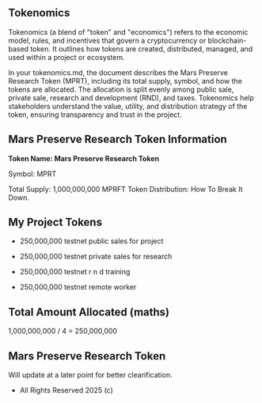 ## Tokenomics


Tokenomics (a blend of "token" and "economics") refers to the economic model, rules, and incentives that govern a cryptocurrency or blockchain-based token. It outlines how tokens are created, distributed, managed, and used within a project or ecosystem.

In your tokenomics.md, the document describes the Mars Preserve Research Token (MPRT), including its total supply, symbol, and how the tokens are allocated. The allocation is split evenly among public sale, private sale, research and development (RND), and taxes. Tokenomics help stakeholders understand the value, utility, and distribution strategy of the token, ensuring transparency and trust in the project.

## Mars Preserve Research Token Information

   <b> Token Name: Mars Preserve Research Token </b>

Symbol: MPRT

Total Supply: 1,000,000,000 MPRFT Token
Distribution: How To Break It Down.

## My Project Tokens

- 250,000,000 testnet public sales for project

- 250,000,000 testnet private sales for research 

- 250,000,000 testnet r n d training

- 250,000,000 testnet remote worker

## Total Amount Allocated (maths)

1,000,000,000 / 4 = 250,000,000


## Mars Preserve Research Token
Will update at a later point for better clearification.

- All Rights Reserved 2025 (c)
